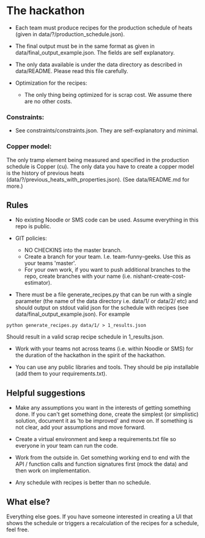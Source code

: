 # The hackathon

- Each team must produce recipes for the production schedule of heats (given in data/?/production_schedule.json).

- The final output must be in the same format as given in data/final_output_example.json. The fields are self explanatory.

- The only data available is under the data directory as described in data/README. Please read this file carefully.

- Optimization for the recipes:
  - The only thing being optimized for is scrap cost. We assume there are no other costs.

### Constraints:
- See constraints/constraints.json. They are self-explanatory and minimal.

### Copper model:
The only tramp element being measured and specified in the production schedule is Copper (cu). The only data you have to create a copper model is the history of previous heats (data/?/previous_heats_with_properties.json). (See data/README.md for more.)

## Rules

- No existing Noodle or SMS code can be used. Assume everything in this repo is public.

- GIT policies:
  - NO CHECKINS into the master branch.
  - Create a branch for your team. I.e. team-funny-geeks. Use this as your teams 'master'.
  - For your own work, if you want to push additional branches to the repo, create branches with your name (i.e. nishant-create-cost-estimator). 

- There must be a file generate_recipes.py that can be run with a single parameter (the name of the data directory i.e. data/1/ or data/2/ etc) and should output on stdout valid json for the schedule with recipes (see data/final_output_example.json). For example
```
python generate_recipes.py data/1/ > 1_results.json
```
Should result in a valid scrap recipe schedule in 1_results.json.

- Work with your teams not across teams (i.e. within Noodle or SMS) for the duration of the hackathon in the spirit of the hackathon.

- You can use any public libraries and tools. They should be pip installable (add them to your requirements.txt).


## Helpful suggestions

- Make any assumptions you want in the interests of getting something done. If you can't get something done, create the simplest (or simplistic) solution, document it as 'to be improved' and move on. If something is not clear, add your assumptions and move forward.

- Create a virtual environment and keep a requirements.txt file so everyone in your team can run the code.

- Work from the outside in. Get something working end to end with the API / function calls and function signatures first (mock the data) and then work on implementation.

- Any schedule with recipes is better than no schedule.

## What else?

Everything else goes. If you have someone interested in creating a UI that shows the schedule or triggers a recalculation of the recipes for a schedule, feel free.

